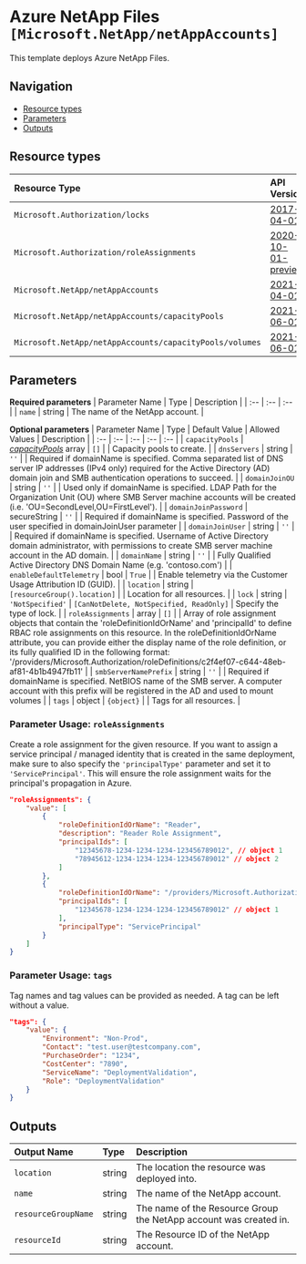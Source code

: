 # Azure NetApp Files `[Microsoft.NetApp/netAppAccounts]`

This template deploys Azure NetApp Files.

## Navigation

- [Resource types](#Resource-types)
- [Parameters](#Parameters)
- [Outputs](#Outputs)

## Resource types

| Resource Type | API Version |
| :-- | :-- |
| `Microsoft.Authorization/locks` | [2017-04-01](https://docs.microsoft.com/en-us/azure/templates/Microsoft.Authorization/2017-04-01/locks) |
| `Microsoft.Authorization/roleAssignments` | [2020-10-01-preview](https://docs.microsoft.com/en-us/azure/templates/Microsoft.Authorization/2020-10-01-preview/roleAssignments) |
| `Microsoft.NetApp/netAppAccounts` | [2021-04-01](https://docs.microsoft.com/en-us/azure/templates/Microsoft.NetApp/2021-04-01/netAppAccounts) |
| `Microsoft.NetApp/netAppAccounts/capacityPools` | [2021-06-01](https://docs.microsoft.com/en-us/azure/templates/Microsoft.NetApp/2021-06-01/netAppAccounts/capacityPools) |
| `Microsoft.NetApp/netAppAccounts/capacityPools/volumes` | [2021-06-01](https://docs.microsoft.com/en-us/azure/templates/Microsoft.NetApp/2021-06-01/netAppAccounts/capacityPools/volumes) |

## Parameters

**Required parameters**
| Parameter Name | Type | Description |
| :-- | :-- | :-- |
| `name` | string | The name of the NetApp account. |

**Optional parameters**
| Parameter Name | Type | Default Value | Allowed Values | Description |
| :-- | :-- | :-- | :-- | :-- |
| `capacityPools` | _[capacityPools](capacityPools/readme.md)_ array | `[]` |  | Capacity pools to create. |
| `dnsServers` | string | `''` |  | Required if domainName is specified. Comma separated list of DNS server IP addresses (IPv4 only) required for the Active Directory (AD) domain join and SMB authentication operations to succeed. |
| `domainJoinOU` | string | `''` |  | Used only if domainName is specified. LDAP Path for the Organization Unit (OU) where SMB Server machine accounts will be created (i.e. 'OU=SecondLevel,OU=FirstLevel'). |
| `domainJoinPassword` | secureString | `''` |  | Required if domainName is specified. Password of the user specified in domainJoinUser parameter |
| `domainJoinUser` | string | `''` |  | Required if domainName is specified. Username of Active Directory domain administrator, with permissions to create SMB server machine account in the AD domain. |
| `domainName` | string | `''` |  | Fully Qualified Active Directory DNS Domain Name (e.g. 'contoso.com') |
| `enableDefaultTelemetry` | bool | `True` |  | Enable telemetry via the Customer Usage Attribution ID (GUID). |
| `location` | string | `[resourceGroup().location]` |  | Location for all resources. |
| `lock` | string | `'NotSpecified'` | `[CanNotDelete, NotSpecified, ReadOnly]` | Specify the type of lock. |
| `roleAssignments` | array | `[]` |  | Array of role assignment objects that contain the 'roleDefinitionIdOrName' and 'principalId' to define RBAC role assignments on this resource. In the roleDefinitionIdOrName attribute, you can provide either the display name of the role definition, or its fully qualified ID in the following format: '/providers/Microsoft.Authorization/roleDefinitions/c2f4ef07-c644-48eb-af81-4b1b4947fb11' |
| `smbServerNamePrefix` | string | `''` |  | Required if domainName is specified. NetBIOS name of the SMB server. A computer account with this prefix will be registered in the AD and used to mount volumes |
| `tags` | object | `{object}` |  | Tags for all resources. |


### Parameter Usage: `roleAssignments`

Create a role assignment for the given resource. If you want to assign a service principal / managed identity that is created in the same deployment, make sure to also specify the `'principalType'` parameter and set it to `'ServicePrincipal'`. This will ensure the role assignment waits for the principal's propagation in Azure.

```json
"roleAssignments": {
    "value": [
        {
            "roleDefinitionIdOrName": "Reader",
            "description": "Reader Role Assignment",
            "principalIds": [
                "12345678-1234-1234-1234-123456789012", // object 1
                "78945612-1234-1234-1234-123456789012" // object 2
            ]
        },
        {
            "roleDefinitionIdOrName": "/providers/Microsoft.Authorization/roleDefinitions/c2f4ef07-c644-48eb-af81-4b1b4947fb11",
            "principalIds": [
                "12345678-1234-1234-1234-123456789012" // object 1
            ],
            "principalType": "ServicePrincipal"
        }
    ]
}
```

### Parameter Usage: `tags`

Tag names and tag values can be provided as needed. A tag can be left without a value.

```json
"tags": {
    "value": {
        "Environment": "Non-Prod",
        "Contact": "test.user@testcompany.com",
        "PurchaseOrder": "1234",
        "CostCenter": "7890",
        "ServiceName": "DeploymentValidation",
        "Role": "DeploymentValidation"
    }
}
```

## Outputs

| Output Name | Type | Description |
| :-- | :-- | :-- |
| `location` | string | The location the resource was deployed into. |
| `name` | string | The name of the NetApp account. |
| `resourceGroupName` | string | The name of the Resource Group the NetApp account was created in. |
| `resourceId` | string | The Resource ID of the NetApp account. |
